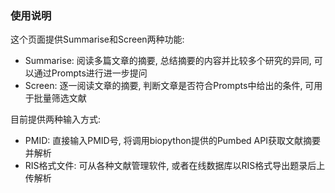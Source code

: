 ### 使用说明

这个页面提供Summarise和Screen两种功能:

- Summarise: 阅读多篇文章的摘要, 总结摘要的内容并比较多个研究的异同, 可以通过Prompts进行进一步提问
- Screen: 逐一阅读文章的摘要, 判断文章是否符合Prompts中给出的条件, 可用于批量筛选文献

目前提供两种输入方式:

- PMID: 直接输入PMID号, 将调用biopython提供的Pumbed API获取文献摘要并解析
- RIS格式文件: 可从各种文献管理软件, 或者在线数据库以RIS格式导出题录后上传解析